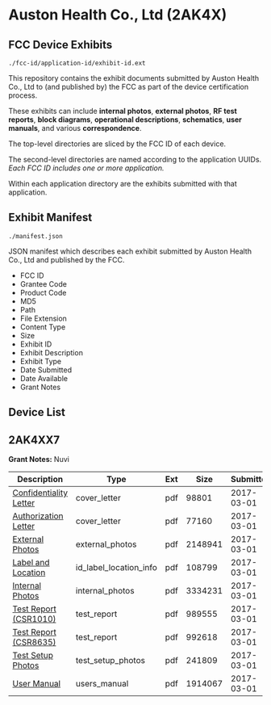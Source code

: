 # Auston Health Co., Ltd (2AK4X)
## FCC Device Exhibits

```
./fcc-id/application-id/exhibit-id.ext
```

This repository contains the exhibit documents submitted by Auston Health Co., Ltd to (and published by) the FCC as part of the device certification process.

These exhibits can include **internal photos**, **external photos**, **RF test reports**, **block diagrams**, **operational descriptions**, **schematics**, **user manuals**, and various **correspondence**.

The top-level directories are sliced by the FCC ID of each device.

The second-level directories are named according to the application UUIDs. *Each FCC ID includes one or more application.*

Within each application directory are the exhibits submitted with that application. 

## Exhibit Manifest

```
./manifest.json
```

JSON manifest which describes each exhibit submitted by Auston Health Co., Ltd and published by the FCC.

- FCC ID
- Grantee Code
- Product Code
- MD5
- Path
- File Extension
- Content Type
- Size
- Exhibit ID
- Exhibit Description
- Exhibit Type
- Date Submitted
- Date Available
- Grant Notes

## Device List
## 2AK4XX7
**Grant Notes:** Nuvi

| Description | Type | Ext | Size | Submitted | Available |
| ----------- | ---- | --- | ---- | --------- | --------- |
| [Confidentiality Letter](2AK4XX7/858dd9f03381eda18fb3bb89e254551a/3301096.pdf) | cover_letter | pdf | 98801 | 2017-03-01 | 2017-03-01 |
| [Authorization Letter](2AK4XX7/858dd9f03381eda18fb3bb89e254551a/3301097.pdf) | cover_letter | pdf | 77160 | 2017-03-01 | 2017-03-01 |
| [External Photos](2AK4XX7/858dd9f03381eda18fb3bb89e254551a/3301092.pdf) | external_photos | pdf | 2148941 | 2017-03-01 | 2017-03-01 |
| [Label and Location](2AK4XX7/858dd9f03381eda18fb3bb89e254551a/3301098.pdf) | id_label_location_info | pdf | 108799 | 2017-03-01 | 2017-03-01 |
| [Internal Photos](2AK4XX7/858dd9f03381eda18fb3bb89e254551a/3301093.pdf) | internal_photos | pdf | 3334231 | 2017-03-01 | 2017-03-01 |
| [Test Report (CSR1010)](2AK4XX7/858dd9f03381eda18fb3bb89e254551a/3301099.pdf) | test_report | pdf | 989555 | 2017-03-01 | 2017-03-01 |
| [Test Report (CSR8635)](2AK4XX7/858dd9f03381eda18fb3bb89e254551a/3301100.pdf) | test_report | pdf | 992618 | 2017-03-01 | 2017-03-01 |
| [Test Setup Photos](2AK4XX7/858dd9f03381eda18fb3bb89e254551a/3301094.pdf) | test_setup_photos | pdf | 241809 | 2017-03-01 | 2017-03-01 |
| [User Manual](2AK4XX7/858dd9f03381eda18fb3bb89e254551a/3301095.pdf) | users_manual | pdf | 1914067 | 2017-03-01 | 2017-03-01 |
